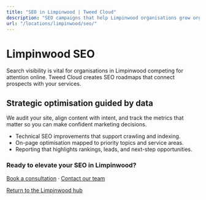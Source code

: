 ```yaml
---
title: "SEO in Limpinwood | Tweed Cloud"
description: "SEO campaigns that help Limpinwood organisations grow organic visibility."
url: "/locations/limpinwood/seo/"
---
```


# Limpinwood SEO

Search visibility is vital for organisations in Limpinwood competing for attention online. Tweed Cloud creates SEO roadmaps that connect prospects with your services.

## Strategic optimisation guided by data

We audit your site, align content with intent, and track the metrics that matter so you can make confident marketing decisions.

- Technical SEO improvements that support crawling and indexing.
- On-page optimisation mapped to priority topics and service areas.
- Reporting that highlights rankings, leads, and next-step opportunities.

### Ready to elevate your SEO in Limpinwood?

[Book a consultation](/consultation/) · [Contact our team](/contact/)

[Return to the Limpinwood hub](/locations/limpinwood/)
